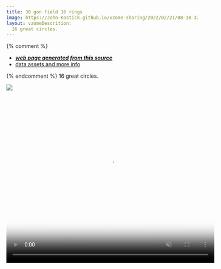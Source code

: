 ```yaml
---
title: 30 gon field 16 rings
image: https://John-Kostick.github.io/vzome-sharing/2022/02/21/08-18-32-30-gon-field-16-rings/30-gon-field-16-rings.png
layout: vzomeDescrition:
  16 great circles.
---
```


{% comment %}
 - [***web page generated from this source***][post]
 - [data assets and more info][github]

[post]: <https://John-Kostick.github.io/vzome-sharing/2022/02/21/30-gon-field-16-rings-08-18-32.html>
[github]: <https://github.com/John-Kostick/vzome-sharing/tree/main/2022/02/21/08-18-32-30-gon-field-16-rings/>
{% endcomment %}  16 great circles.

<vzome-viewer style="width: 100%; height: 100vh;"
       src="https://John-Kostick.github.io/vzome-sharing/2022/02/21/08-18-32-30-gon-field-16-rings/30-gon-field-16-rings.vZome" >
  <img src="https://John-Kostick.github.io/vzome-sharing/2022/02/21/08-18-32-30-gon-field-16-rings/30-gon-field-16-rings.png" />
</vzome-viewer>


<video width="548" height="440" name="Sixteen Planes" 
        controls loop muted
        poster="(https://img.youtube.com/vi/YOUTUBE-6ezIM2miCyA/0.jpg)" >
   <source src=https://youtu.be/6ezIM2miCyA>
